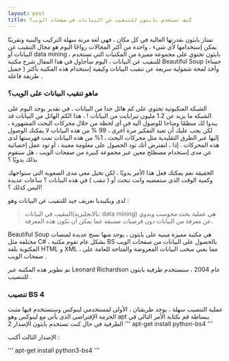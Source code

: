 ```yaml
---
layout: post
title: كيف تستخدم بايثون للتنقيب عن البيانات في صفحات الويب؟
---
```


تمتاز بايثون بقدرتها العالية في كل مكان ، فهي لغة مرنة سهلة التركيب والبنية وتقريبًا يمكن إستخدامها لأي شيء ، واحدة من أكثر المجالات رواجًا اليوم هو مجال التنقيب عن البيانات أو data mining  ، بايثون تحتوي على مجموعة مميزة من المكتبات التي تستخدم للتنقيب عن البيانات ، اليوم سأحاول في هذا المقال شرح مكتبة Beautiful Soup (حساء جميل )  وأخذ لمحة شمولية سريعة عن تنقيب البيانات وكيفية إستخدام هذه المكتبة بأكثر طريقة فاعلة .

### ماهو تنقيب البيانات على الويب؟
الشبكة العنكبوتية تحتوي على كم هائل جدا من  البيانات ، في تقدير يوجد اليوم على الشبكة ما يزيد عن 1.2 مليون تيرابايت من البيانات ! ، هذا الكم الهائل من البيانات قد يبدوا لك منظمًا ومتاحا للوصول أليه في أي لحظة من خلال محركات البحث المشهورة ، لكن يجب عليك أن تعيد التفكير مرة أخرى ، 99 % من هذه البيانات لا يمكنك الوصول إليها عبر الطرق التقليدية مثل محركات البحث  ، 1% من هذه البيانات تمت فهرستها لدى هذه المحركات .
إذا ، لنفترض أنك تود الحصول على معلومة معينة ، أو تود عمل إحصائية عن مدى إستخدام مصطلح معين عبر مجموعة كبيرة من صفحات الويب ، هل ستقوم بذلك يدويًا ؟

الحقيقة نعم يمكنك فعل هذا اﻷمر يدويًا  ، لكن تخيل معي مدى الصعوبة التي ستواجهك وكمية الوقت الذي ستمضيه وانت تبحث أو ( تنقب )  في هذه البيانات ؟ ساعات عديدة اليس كذلك ؟!

لدى ويكيبديا تعريف جيد للتنقيب عن البيانات وهو :
 >التنقيب في البيانات(بالانجليزية: data mining) هي عملية بحث محوسب ويدوي عن معرفة من البيانات دون فرضيات مسبقة عما يمكن أن تكون هذه المعرفة.
 
 Beautiful Soup هي مكتبة مميزة مبنية على بايثون ، يوجد منها نسخ عديدة لمنصات مختلفة مثل C#  ، بشكل عام تقوم مكتبة BS  بالحصول على البيانات من صفحات الويب المكتوبة بلغة HTML  و XML  ، مما يعني سحب البيانات المعروضة والمتاحة للعامة على صفحات الويب .
 
 تم تطوير هذه المكتبة عبر Leonard Richardson عام 2004 ، سنستخدم طرفية بايثون للتنصيب  .
 
### تنصيب BS 4 
عملية التنصيب سهلة ، يوجد طريقتان ، اﻷولى لمستخدمي لينوكس وسنستخدم فيها مثبت الحزمة الإفتراضي الذي يأتي مع لينوكس  وهو apt 
ببساطة قم بكتابة اﻷمر التالي في الطرفية  في حال كنت تستخدم بايثون الإصدار 2
'''
apt-get install python-bs4
'''

الإصدار الثالث أكتب :

'''
apt-get install python3-bs4
'''
